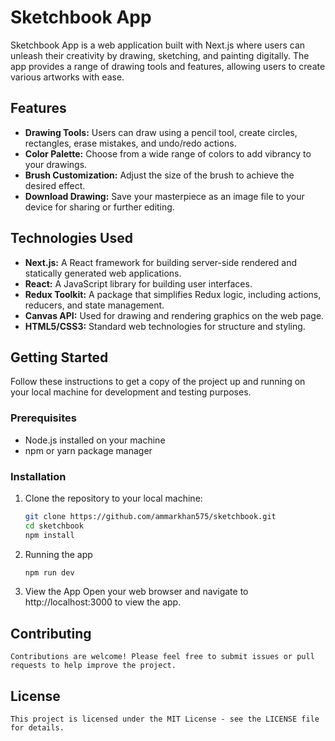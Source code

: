 # Sketchbook App

Sketchbook App is a web application built with Next.js where users can unleash their creativity by drawing, sketching, and painting digitally. The app provides a range of drawing tools and features, allowing users to create various artworks with ease.

## Features

- **Drawing Tools:** Users can draw using a pencil tool, create circles, rectangles, erase mistakes, and undo/redo actions.
- **Color Palette:** Choose from a wide range of colors to add vibrancy to your drawings.
- **Brush Customization:** Adjust the size of the brush to achieve the desired effect.
- **Download Drawing:** Save your masterpiece as an image file to your device for sharing or further editing.

## Technologies Used

- **Next.js:** A React framework for building server-side rendered and statically generated web applications.
- **React:** A JavaScript library for building user interfaces.
- **Redux Toolkit:** A package that simplifies Redux logic, including actions, reducers, and state management.
- **Canvas API:** Used for drawing and rendering graphics on the web page.
- **HTML5/CSS3:** Standard web technologies for structure and styling.

## Getting Started

Follow these instructions to get a copy of the project up and running on your local machine for development and testing purposes.

### Prerequisites

- Node.js installed on your machine
- npm or yarn package manager

### Installation

1. Clone the repository to your local machine:

   ```bash
   git clone https://github.com/ammarkhan575/sketchbook.git
   cd sketchbook
   npm install
   ```

2. Running the app

   ```bash
   npm run dev
   ```

3. View the App
   Open your web browser and navigate to http://localhost:3000 to view the app.

## Contributing

    Contributions are welcome! Please feel free to submit issues or pull requests to help improve the project.

## License

    This project is licensed under the MIT License - see the LICENSE file for details.


